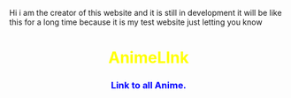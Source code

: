 <!DOCTYPE html>
<html>
 <body> 
 <head>
  <link href="stylesheet.css" rel="stylesheet" type="text/css">
  <title>Anime Links</title>
  <p>Hi i am the creator of this website and it is still in development it will be like this for a long time because it is my test website just letting you know</p>
</head>
<body>
<center><h1 style="color:yellow;">AnimeLInk</h1></center>
<center><h3 style="color:blue;">Link to all Anime.</h3></center>


</body>
</html>
